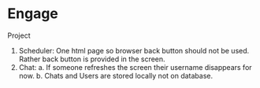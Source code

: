 # Engage
Project
1. Scheduler: One html page so browser back button should not be used. Rather back button is provided in the screen.
2. Chat: 
  a. If someone refreshes the screen their username disappears for now.
  b. Chats and Users are stored locally not on database.
